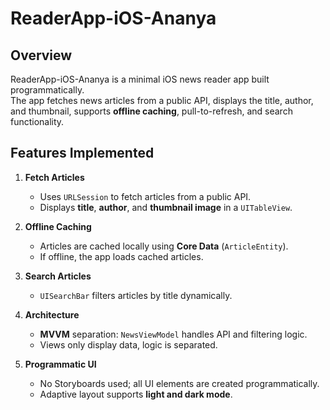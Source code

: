 # ReaderApp-iOS-Ananya

## Overview
ReaderApp-iOS-Ananya is a minimal iOS news reader app built programmatically.  
The app fetches news articles from a public API, displays the title, author, and thumbnail, supports **offline caching**, pull-to-refresh, and search functionality.  

## Features Implemented

1. **Fetch Articles**
   - Uses `URLSession` to fetch articles from a public API.
   - Displays **title**, **author**, and **thumbnail image** in a `UITableView`.

2. **Offline Caching**
   - Articles are cached locally using **Core Data** (`ArticleEntity`).
   - If offline, the app loads cached articles.
   
3. **Search Articles**
   - `UISearchBar` filters articles by title dynamically.

4. **Architecture**
   - **MVVM** separation: `NewsViewModel` handles API and filtering logic.
   - Views only display data, logic is separated.

5. **Programmatic UI**
   - No Storyboards used; all UI elements are created programmatically.
   - Adaptive layout supports **light and dark mode**.
